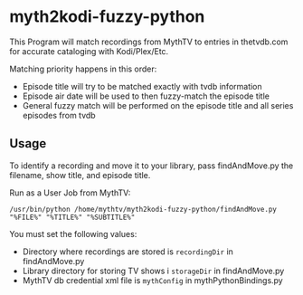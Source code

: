 # myth2kodi-fuzzy-python

This Program will match recordings from MythTV to entries in thetvdb.com for accurate cataloging with Kodi/Plex/Etc.

Matching priority happens in this order:
- Episode title will try to be matched exactly with tvdb information
- Episode air date will be used to then fuzzy-match the episode title
- General fuzzy match will be performed on the episode title and all series episodes from tvdb

## Usage

To identify a recording and move it to your library, pass findAndMove.py the filename, show title, and episode title.

Run as a User Job from MythTV:
```
/usr/bin/python /home/mythtv/myth2kodi-fuzzy-python/findAndMove.py "%FILE%" "%TITLE%" "%SUBTITLE%"
```

You must set the following values:

- Directory where recordings are stored is `recordingDir` in findAndMove.py
- Library directory for storing TV shows i `storageDir` in findAndMove.py
- MythTV db credential xml file is `mythConfig` in mythPythonBindings.py



